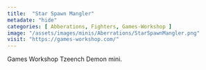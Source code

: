 ```yaml
---
title:  "Star Spawn Mangler"
metadate: "hide"
categories: [ Abberations, Fighters, Games-Workshop ]
image: "/assets/images/minis/Aberrations/StarSpawnMangler.png"
visit: "https://games-workshop.com/"
---
```

Games Workshop Tzeench Demon mini.
